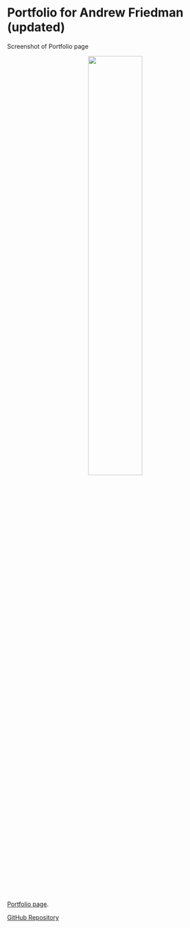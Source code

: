 # Portfolio for Andrew Friedman (updated)




Screenshot of Portfolio page
<p align="center">
    <img src="assets/images/Portfolio_Screenshot_1.png" width="50%" height="50%" stylealt="portfolio screenshot"/> 
</p>

[Portfolio page](https://andrewfriedman20.github.io/Homework_08_ALF/).


[GitHub Repository](https://github.com/andrewfriedman20/Homework_08_ALF)
